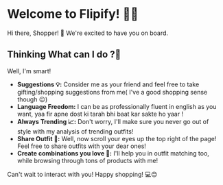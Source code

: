 # Welcome to Flipify! 🚀🤖

Hi there, Shopper! 👋 We're excited to have you on board.

## Thinking What can I do ?🔗
Well, I'm smart!

- **Suggestions 💡:** Consider me as your friend and feel free to take gifting/shopping suggestions from me( I've a good shopping sense though 😉)
- **Language Freedom:** I can be as professionally fluent in english as you want, yaa fir apne dost ki tarah bhi baat kar sakte ho yaar !
- **Always Trending 📈:** Don't worry, I'll make sure you never go out of style with my analysis of trending outfits!
- **Share Outfit 📲:** Well, now scroll your eyes up the top right of the page! Feel free to share outfits with your dear ones!
- **Create combinations you love 💜:** I'll help you in outfit matching too, while browsing through tons of products with me!

Can't wait to interact with you!  Happy shopping! 💻😊
